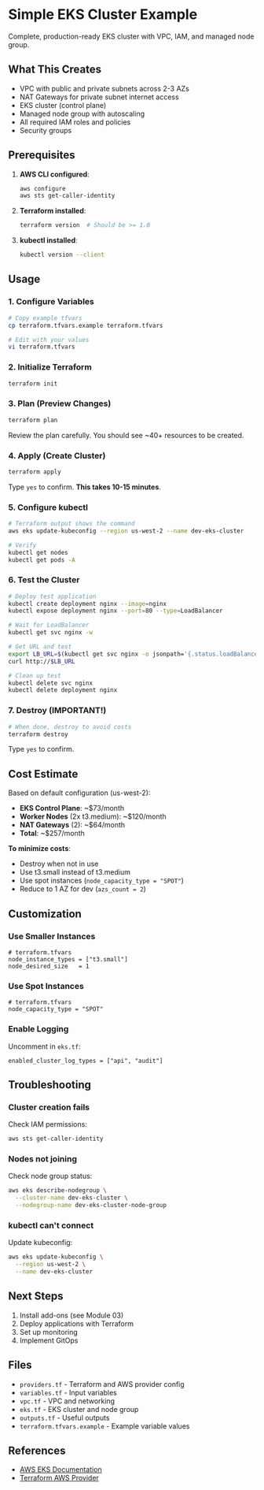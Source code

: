# Simple EKS Cluster Example

Complete, production-ready EKS cluster with VPC, IAM, and managed node group.

## What This Creates

- VPC with public and private subnets across 2-3 AZs
- NAT Gateways for private subnet internet access
- EKS cluster (control plane)
- Managed node group with autoscaling
- All required IAM roles and policies
- Security groups

## Prerequisites

1. **AWS CLI configured**:
   ```bash
   aws configure
   aws sts get-caller-identity
   ```

2. **Terraform installed**:
   ```bash
   terraform version  # Should be >= 1.0
   ```

3. **kubectl installed**:
   ```bash
   kubectl version --client
   ```

## Usage

### 1. Configure Variables

```bash
# Copy example tfvars
cp terraform.tfvars.example terraform.tfvars

# Edit with your values
vi terraform.tfvars
```

### 2. Initialize Terraform

```bash
terraform init
```

### 3. Plan (Preview Changes)

```bash
terraform plan
```

Review the plan carefully. You should see ~40+ resources to be created.

### 4. Apply (Create Cluster)

```bash
terraform apply
```

Type `yes` to confirm. **This takes 10-15 minutes**.

### 5. Configure kubectl

```bash
# Terraform output shows the command
aws eks update-kubeconfig --region us-west-2 --name dev-eks-cluster

# Verify
kubectl get nodes
kubectl get pods -A
```

### 6. Test the Cluster

```bash
# Deploy test application
kubectl create deployment nginx --image=nginx
kubectl expose deployment nginx --port=80 --type=LoadBalancer

# Wait for LoadBalancer
kubectl get svc nginx -w

# Get URL and test
export LB_URL=$(kubectl get svc nginx -o jsonpath='{.status.loadBalancer.ingress[0].hostname}')
curl http://$LB_URL

# Clean up test
kubectl delete svc nginx
kubectl delete deployment nginx
```

### 7. Destroy (IMPORTANT!)

```bash
# When done, destroy to avoid costs
terraform destroy
```

Type `yes` to confirm.

## Cost Estimate

Based on default configuration (us-west-2):
- **EKS Control Plane**: ~$73/month
- **Worker Nodes** (2x t3.medium): ~$120/month
- **NAT Gateways** (2): ~$64/month
- **Total**: ~$257/month

**To minimize costs**:
- Destroy when not in use
- Use t3.small instead of t3.medium
- Use spot instances (`node_capacity_type = "SPOT"`)
- Reduce to 1 AZ for dev (`azs_count = 2`)

## Customization

### Use Smaller Instances

```hcl
# terraform.tfvars
node_instance_types = ["t3.small"]
node_desired_size   = 1
```

### Use Spot Instances

```hcl
# terraform.tfvars
node_capacity_type = "SPOT"
```

### Enable Logging

Uncomment in `eks.tf`:
```hcl
enabled_cluster_log_types = ["api", "audit"]
```

## Troubleshooting

### Cluster creation fails

Check IAM permissions:
```bash
aws sts get-caller-identity
```

### Nodes not joining

Check node group status:
```bash
aws eks describe-nodegroup \
  --cluster-name dev-eks-cluster \
  --nodegroup-name dev-eks-cluster-node-group
```

### kubectl can't connect

Update kubeconfig:
```bash
aws eks update-kubeconfig \
  --region us-west-2 \
  --name dev-eks-cluster
```

## Next Steps

1. Install add-ons (see Module 03)
2. Deploy applications with Terraform
3. Set up monitoring
4. Implement GitOps

## Files

- `providers.tf` - Terraform and AWS provider config
- `variables.tf` - Input variables
- `vpc.tf` - VPC and networking
- `eks.tf` - EKS cluster and node group
- `outputs.tf` - Useful outputs
- `terraform.tfvars.example` - Example variable values

## References

- [AWS EKS Documentation](https://docs.aws.amazon.com/eks/)
- [Terraform AWS Provider](https://registry.terraform.io/providers/hashicorp/aws/latest/docs)
